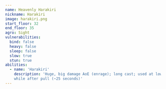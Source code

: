 ```yaml
---
name: Heavenly Harakiri
nickname: Harakiri
image: harakiri.png
start_floor: 32
end_floor: 35
agro: Sight
vulnerabilities:
  bind: false
  heavy: false
  sleep: false
  slow: true
  stun: true
abilities:
  - name: 'Harakiri'
    description: 'Huge, big damage AoE (enrage); long cast; used at low HP or a
    while after pull (~25 seconds)'
---
```

